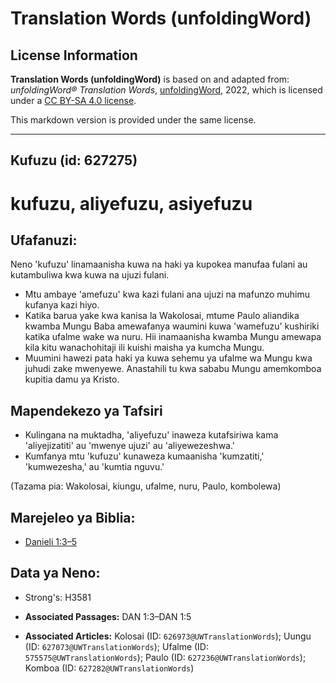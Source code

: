 # Translation Words (unfoldingWord)

## License Information

**Translation Words (unfoldingWord)** is based on and adapted from: _unfoldingWord® Translation Words_, [unfoldingWord](https://unfoldingword.org/utw), 2022, which is licensed under a [CC BY-SA 4.0 license](https://creativecommons.org/licenses/by-sa/4.0/legalcode.en).

This markdown version is provided under the same license.



--------------------------------

## Kufuzu (id: 627275)

kufuzu, aliyefuzu, asiyefuzu
============================

Ufafanuzi:
----------

Neno 'kufuzu' linamaanisha kuwa na haki ya kupokea manufaa fulani au kutambuliwa kwa kuwa na ujuzi fulani.

* Mtu ambaye 'amefuzu' kwa kazi fulani ana ujuzi na mafunzo muhimu kufanya kazi hiyo.
* Katika barua yake kwa kanisa la Wakolosai, mtume Paulo aliandika kwamba Mungu Baba amewafanya waumini kuwa 'wamefuzu' kushiriki katika ufalme wake wa nuru. Hii inamaanisha kwamba Mungu amewapa kila kitu wanachohitaji ili kuishi maisha ya kumcha Mungu.
* Muumini hawezi pata haki ya kuwa sehemu ya ufalme wa Mungu kwa juhudi zake mwenyewe. Anastahili tu kwa sababu Mungu amemkomboa kupitia damu ya Kristo.

Mapendekezo ya Tafsiri
----------------------

* Kulingana na muktadha, 'aliyefuzu' inaweza kutafsiriwa kama 'aliyejizatiti' au 'mwenye ujuzi' au 'aliyewezeshwa.'
* Kumfanya mtu 'kufuzu' kunaweza kumaanisha 'kumzatiti,' 'kumwezesha,' au 'kumtia nguvu.'

(Tazama pia: Wakolosai, kiungu, ufalme, nuru, Paulo, kombolewa)

Marejeleo ya Biblia:
--------------------

* [Danieli 1:3–5](https://ref.ly/Dan1:3-Dan1:5)

Data ya Neno:
-------------

* Strong's: H3581

* **Associated Passages:** DAN 1:3–DAN 1:5
* **Associated Articles:** Kolosai (ID: `626973@UWTranslationWords`); Uungu (ID: `627073@UWTranslationWords`); Ufalme (ID: `575575@UWTranslationWords`); Paulo (ID: `627236@UWTranslationWords`); Komboa (ID: `627282@UWTranslationWords`)

